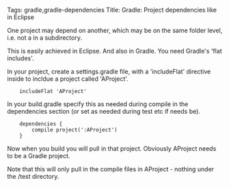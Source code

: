 Tags: gradle,gradle-dependencies
Title: Gradle: Project dependencies like in Eclipse

One project may depend on another, which may be on the same folder level, i.e. not a in a subdirectory.

This is easily achieved in Eclipse. And also in Gradle. You need Gradle's 'flat includes'.

In your project, create a settings.gradle file, with a 'includeFlat' directive inside to incldue a project called 'AProject'.

		includeFlat 'AProject'

In your build.gradle specify this as needed during compile in the dependencies section (or set as needed during test etc if needs be).

		dependencies {
			compile project(':AProject')
		}

Now when you build you will pull in that project. Obviously AProject needs to be a Gradle project.

Note that this will only pull in the compile files in AProject - nothing under the /test directory.

